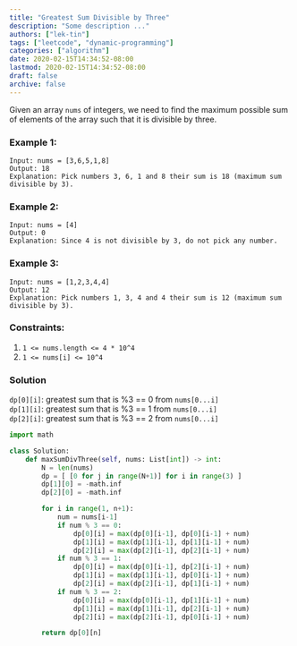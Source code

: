 ```yaml
---
title: "Greatest Sum Divisible by Three"
description: "Some description ..."
authors: ["lek-tin"]
tags: ["leetcode", "dynamic-programming"]
categories: ["algorithm"]
date: 2020-02-15T14:34:52-08:00
lastmod: 2020-02-15T14:34:52-08:00
draft: false
archive: false
---
```

Given an array `nums` of integers, we need to find the maximum possible sum of elements of the array such that it is divisible by three.

### Example 1:
```
Input: nums = [3,6,5,1,8]
Output: 18
Explanation: Pick numbers 3, 6, 1 and 8 their sum is 18 (maximum sum divisible by 3).
```

### Example 2:
```
Input: nums = [4]
Output: 0
Explanation: Since 4 is not divisible by 3, do not pick any number.
```

### Example 3:
```
Input: nums = [1,2,3,4,4]
Output: 12
Explanation: Pick numbers 1, 3, 4 and 4 their sum is 12 (maximum sum divisible by 3).
```

### Constraints:
1. `1 <= nums.length <= 4 * 10^4`
2. `1 <= nums[i] <= 10^4`

### Solution

`dp[0][i]`: greatest sum that is %3 == 0 from `nums[0...i]`  
`dp[1][i]`: greatest sum that is %3 == 1 from `nums[0...i]`  
`dp[2][i]`: greatest sum that is %3 == 2 from `nums[0...i]`  
```python
import math

class Solution:
    def maxSumDivThree(self, nums: List[int]) -> int:
        N = len(nums)
        dp = [ [0 for j in range(N+1)] for i in range(3) ]
        dp[1][0] = -math.inf
        dp[2][0] = -math.inf

        for i in range(1, n+1):
            num = nums[i-1]
            if num % 3 == 0:
                dp[0][i] = max(dp[0][i-1], dp[0][i-1] + num)
                dp[1][i] = max(dp[1][i-1], dp[1][i-1] + num)
                dp[2][i] = max(dp[2][i-1], dp[2][i-1] + num)
            if num % 3 == 1:
                dp[0][i] = max(dp[0][i-1], dp[2][i-1] + num)
                dp[1][i] = max(dp[1][i-1], dp[0][i-1] + num)
                dp[2][i] = max(dp[2][i-1], dp[1][i-1] + num)
            if num % 3 == 2:
                dp[0][i] = max(dp[0][i-1], dp[1][i-1] + num)
                dp[1][i] = max(dp[1][i-1], dp[2][i-1] + num)
                dp[2][i] = max(dp[2][i-1], dp[0][i-1] + num)

        return dp[0][n]
```